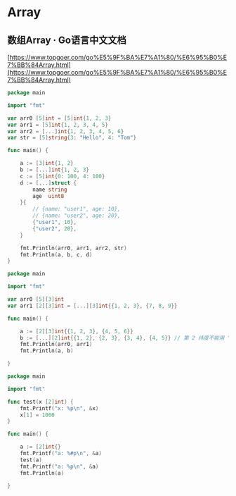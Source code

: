 # Array

## 数组Array · Go语言中文文档

[https://www.topgoer.com/go%E5%9F%BA%E7%A1%80/%E6%95%B0%E7%BB%84Array.html](https://www.topgoer.com/go%E5%9F%BA%E7%A1%80/%E6%95%B0%E7%BB%84Array.html)

```go
package main

import "fmt"

var arr0 [5]int = [5]int{1, 2, 3}
var arr1 = [5]int{1, 2, 3, 4, 5}
var arr2 = [...]int{1, 2, 3, 4, 5, 6}
var str = [5]string{3: "Hello", 4: "Tom"}

func main() {

	a := [3]int{1, 2}
	b := [...]int{1, 2, 3}
	c := [5]int{0: 100, 4: 100}
	d := [...]struct {
		name string
		age  uint8
	}{
		// {name: "user1", age: 10},
		// {name: "user2", age: 20},
		{"user1", 10},
		{"user2", 20},
	}

	fmt.Println(arr0, arr1, arr2, str)
	fmt.Println(a, b, c, d)
}
```



```go
package main

import "fmt"

var arr0 [5][3]int
var arr1 [2][3]int = [...][3]int{{1, 2, 3}, {7, 8, 9}}

func main() {

	a := [2][3]int{{1, 2, 3}, {4, 5, 6}}
	b := [...][2]int{{1, 2}, {2, 3}, {3, 4}, {4, 5}} // 第 2 纬度不能用 "..."。
	fmt.Println(arr0, arr1)
	fmt.Println(a, b)

}

```



```go
package main

import "fmt"

func test(x [2]int) {
	fmt.Printf("x: %p\n", &x)
	x[1] = 1000
}

func main() {

	a := [2]int{}
	fmt.Printf("a: %#p\n", &a)
	test(a)
	fmt.Printf("a: %p\n", &a)
	fmt.Println(a)

}

```

